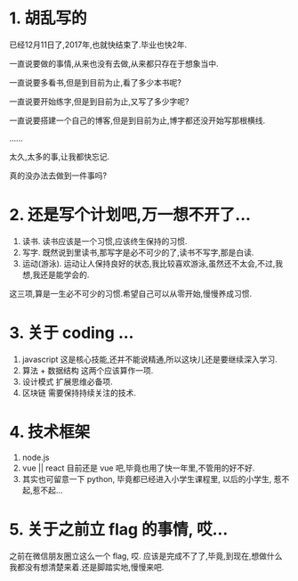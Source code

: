 # 1. 胡乱写的

已经12月11日了,2017年,也就快结束了.毕业也快2年.

一直说要做的事情,从来也没有去做,从来都只存在于想象当中.

一直说要多看书,但是到目前为止,看了多少本书呢?

一直说要开始练字,但是到目前为止,又写了多少字呢?

一直说要搭建一个自己的博客,但是到目前为止,博字都还没开始写那根横线.

......

太久,太多的事,让我都快忘记.

真的没办法去做到一件事吗?

# 2. 还是写个计划吧,万一想不开了...

1. 读书. 读书应该是一个习惯,应该终生保持的习惯.
2. 写字. 既然说到里读书,那写字是必不可少的了,读书不写字,那是白读.
3. 运动(游泳). 运动让人保持良好的状态,我比较喜欢游泳,虽然还不太会,不过,我想,我还是能学会的.

这三项,算是一生必不可少的习惯.希望自己可以从零开始,慢慢养成习惯.

# 3. 关于 coding ... 
 
1. javascript 这是核心技能,还并不能说精通,所以这块儿还是要继续深入学习.
2. 算法 + 数据结构 这两个应该算作一项.
3. 设计模式 扩展思维必备项.
4. 区块链 需要保持持续关注的技术.

# 4. 技术框架

1. node.js
2. vue || react 目前还是 vue 吧,毕竟也用了快一年里,不管用的好不好.
3. 其实也可留意一下 python, 毕竟都已经进入小学生课程里, 以后的小学生, 惹不起,惹不起...

# 5. 关于之前立 flag 的事情, 哎...

之前在微信朋友圈立这么一个 flag, 哎. 应该是完成不了了,毕竟,到现在,想做什么我都没有想清楚来着.还是脚踏实地,慢慢来吧.
